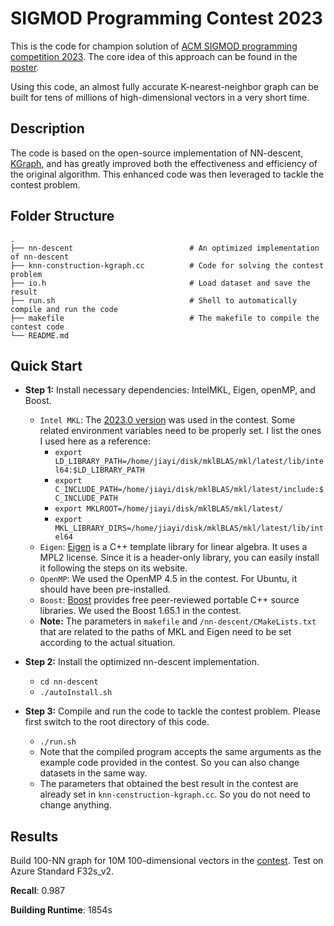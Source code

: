 # SIGMOD Programming Contest 2023

This is the code for champion solution of [ACM SIGMOD programming competition 2023](http://sigmod2023contest.eastus.cloudapp.azure.com/index.shtml).
The core idea of this approach can be found in the [poster](http://sigmod2023contest.eastus.cloudapp.azure.com/index.shtml).

Using this code, an almost fully accurate K-nearest-neighbor graph can be built for tens of millions of high-dimensional vectors in a very short time.

## Description
The code is based on the open-source implementation of NN-descent, [KGraph](https://github.com/aaalgo/kgraph), and has greatly improved both the effectiveness and efficiency of the original algorithm. 
This enhanced code was then leveraged to tackle the contest problem.

## Folder Structure

    .
    ├── nn-descent                          # An optimized implementation of nn-descent
    ├── knn-construction-kgraph.cc          # Code for solving the contest problem
    ├── io.h                                # Load dataset and save the result
    ├── run.sh                              # Shell to automatically compile and run the code
    ├── makefile                            # The makefile to compile the contest code
    └── README.md                           

## Quick Start
- **Step 1:** Install necessary dependencies: IntelMKL, Eigen, openMP, and Boost.
    - `Intel MKL`: The [2023.0 version](https://www.intel.com/content/www/us/en/docs/onemkl/get-started-guide/2023-0/overview.html) was used in the contest. Some related environment variables need to be properly set. 
        I list the ones I used here as a reference:
        - `export LD_LIBRARY_PATH=/home/jiayi/disk/mklBLAS/mkl/latest/lib/intel64:$LD_LIBRARY_PATH`
        - `export C_INCLUDE_PATH=/home/jiayi/disk/mklBLAS/mkl/latest/include:$C_INCLUDE_PATH`
        - `export MKLROOT=/home/jiayi/disk/mklBLAS/mkl/latest/`
        - `export MKL_LIBRARY_DIRS=/home/jiayi/disk/mklBLAS/mkl/latest/lib/intel64`
    - `Eigen`: [Eigen](https://eigen.tuxfamily.org/index.php?title=Main_Page) is a C++ template library for linear algebra. It uses a MPL2 license. Since it is a header-only library, you can easily install it following the steps on its website.
    - `OpenMP`: We used the OpenMP 4.5 in the contest. For Ubuntu, it should have been pre-installed.
    - `Boost`: [Boost](https://www.boost.org/) provides free peer-reviewed portable C++ source libraries. We used the Boost 1.65.1 in the contest.
    - **Note:** The parameters in `makefile` and `/nn-descent/CMakeLists.txt` that are related to the paths of MKL and Eigen  need to be set according to the actual situation.
- **Step 2:** Install the optimized nn-descent implementation.
    - `cd nn-descent`
    - `./autoInstall.sh`

- **Step 3:** Compile and run the code to tackle the contest problem. Please first switch to the root directory of this code.
    - `./run.sh`
    - Note that the compiled program accepts the same arguments as the example code provided in the contest. 
    So you can also change datasets in the same way.
    - The parameters that obtained the best result in the contest are already set in `knn-construction-kgraph.cc`. So you do not need to change anything.

## Results
Build 100-NN graph for 10M 100-dimensional vectors in the [contest](http://sigmod2023contest.eastus.cloudapp.azure.com/leaders.shtml).
Test on Azure Standard F32s_v2.

**Recall**: 0.987

**Building Runtime**: 1854s